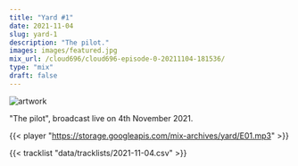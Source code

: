 ```yaml
---
title: "Yard #1"
date: 2021-11-04
slug: yard-1
description: "The pilot."
images: images/featured.jpg
mix_url: /cloud696/cloud696-episode-0-20211104-181536/
type: "mix"
draft: false
---
```


![artwork](images/featured.jpg)

"The pilot", broadcast live on 4th November 2021.

{{< player "https://storage.googleapis.com/mix-archives/yard/E01.mp3" >}}

{{< tracklist "data/tracklists/2021-11-04.csv" >}}
